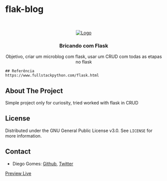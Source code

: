 # flak-blog
<br />
<p align="center">
  <a href="https://www.microverse.org">
    <img src="https://avatars0.githubusercontent.com/u/5879047?s=400&v=4" alt="Logo" align="center">
  </a>
  <h3 align="center">Bricando com Flask</h3>

  <p align="center">
    Objetivo, criar um microblog com flask, usar um CRUD com todas as etapas no flask
  
    ## Referência
    https://www.fullstackpython.com/flask.html
  </p>


<!-- ABOUT THE PROJECT -->
## About The Project

Simple project only for curiosity, tried worked with flask in CRUD


<!-- LICENSE -->
## License

Distributed under the GNU General Public License v3.0. See `LICENSE` for more information.

<!-- CONTACT -->
## Contact

* Diego Gomes: [Github](https://github.com/digomes87), [Twitter](https://twitter.com/devdiegogo)

[Preview Live]()


[product-screenshot]: img/mockup.png
